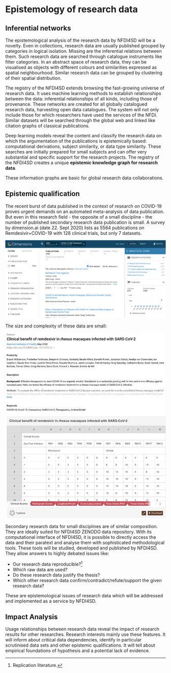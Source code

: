 # Epistemology of research data

## Inferential networks

The epistemological analysis of the research data by NFDI4SD will be a novelty. Even in collections, research data are usually published grouped by categories in logical isolation. Missing are the inferential relations between them. Such research data are searched through catalogue instruments like filter categories. In an abstract space of research data, they can be visualised as objects with different colours and similarities expressed as spatial neighbourhood. Similar research data can be grouped by clustering of their spatial distribution.

The registry of the NFDI4SD extends browsing the fast-growing universe of research data. It uses machine learning methods to establish relationships between the data: inferential relationships of all kinds, including those of provenance. These networks are created for all globally catalogued research data, harvesting open data catalogues. The system will not only include those for which researchers have used the services of the NFDI. Similar datasets will be searched through the global web and linked like citation graphs of classical publications.

Deep learning models reveal the content and classify the research data on which the argumentation of the publications is epistemically based: computational derivations, subject similarity, or data type similarity. These searches are initially prepared for small subjects and can offer very substantial and specific support for the research projects.  The registry of the NFDI4SD creates a unique **epistemic knowledge graph for research data**.

These information graphs are basic for global research data collaborations.

## Epistemic qualification

The recent burst of data published in the context of research on COVID-19 proves urgent demands on an automated meta-analysis of data publication. But even in this research field - the opposite of a small discipline - the number of published secondary research data publication is small. A survey by dimension.ai (date 22. Sept 2020) lists as 5564 publications on Remdesivir+COVID-19 with 128 clinical trials, but only 7 datasets.

![](assets/markdown-img-paste-2020092209401708.png)

The size and complexity of these data are small:

![](assets/markdown-img-paste-20200922094340918.png)

Secondary research data for small disciplines are of similar composition. They are ideally suited for NFDI4SD ZENODO data repository. With its computational interface of NFDI4SD, it is possible to directly access the data and their paratext and analyse them with sophisticated methodological tools. These tools will be studied, developed and published by NFDI4SD. They allow answers to highly debated issues like:

- Our research data reproducible?[^rep]
- Which raw data are used?
- Do these research data justify the thesis?
- Which other research data confirm/contradict/refute/support the given research data?

[^rep]: Replication literature.

These are epistemological issues of research data which will be addressed and implemented as a service by NFDI4SD.

## Impact Analysis

Usage relationships between research data reveal the impact of research results for other researches. Research interests mainly use these features. It will inform about critical data dependencies, identify in particular scrutinised data sets and other epistemic qualifications. It will tell about empirical foundations of hypothesis and a potential lack of evidence.

<div id="observablehq-89935fa8"></div>
<script type="module">
import {Runtime, Inspector} from "https://cdn.jsdelivr.net/npm/@observablehq/runtime@4/dist/runtime.js";
import define from "https://api.observablehq.com/d/69de2b90d9af58e2.js?v=3";
const inspect = Inspector.into("#observablehq-89935fa8");
(new Runtime).module(define, name => name === "chart" ? inspect() : undefined);
</script>
